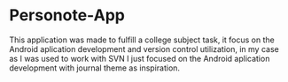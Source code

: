 # Personote-App
This application was made to fulfill a college subject task, it focus on the Android aplication development and 
version control utilization, in my case as I was used to work with SVN I just focused on the Android aplication development
with journal theme as inspiration.
